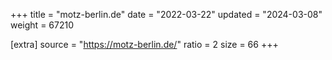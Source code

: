 +++
title = "motz-berlin.de"
date = "2022-03-22"
updated = "2024-03-08"
weight = 67210

[extra]
source = "https://motz-berlin.de/"
ratio = 2
size = 66
+++
